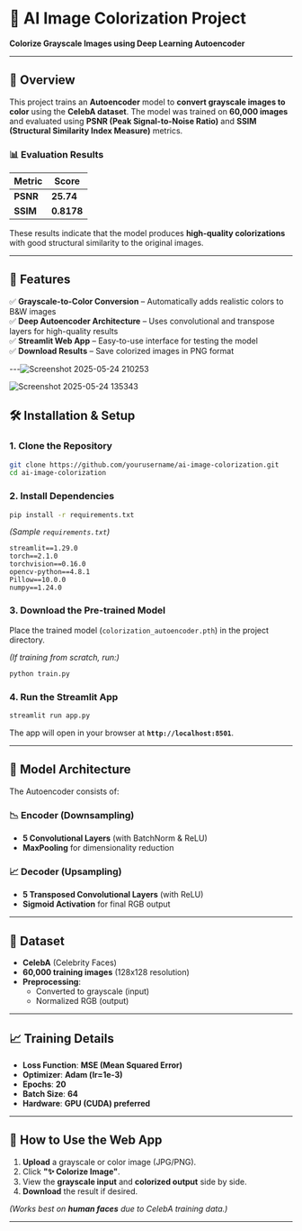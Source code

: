 # **🎨 AI Image Colorization Project**  
**Colorize Grayscale Images using Deep Learning Autoencoder**  

---

## **📌 Overview**  
This project trains an **Autoencoder** model to **convert grayscale images to color** using the **CelebA dataset**. The model was trained on **60,000 images** and evaluated using **PSNR (Peak Signal-to-Noise Ratio)** and **SSIM (Structural Similarity Index Measure)** metrics.  

### **📊 Evaluation Results**  
| Metric | Score |
|--------|-------|
| **PSNR** | **25.74** |
| **SSIM** | **0.8178** |

These results indicate that the model produces **high-quality colorizations** with good structural similarity to the original images.

---

## **🚀 Features**  
✅ **Grayscale-to-Color Conversion** – Automatically adds realistic colors to B&W images  
✅ **Deep Autoencoder Architecture** – Uses convolutional and transpose layers for high-quality results  
✅ **Streamlit Web App** – Easy-to-use interface for testing the model  
✅ **Download Results** – Save colorized images in PNG format  

---![Screenshot 2025-05-24 210253](https://github.com/user-attachments/assets/5a7bbccf-923a-460b-b4c6-21c57a91a3e2)


  ![Screenshot 2025-05-24 135343](https://github.com/user-attachments/assets/fab8c653-9139-4a2d-a98f-8e1358004204)

## **🛠️ Installation & Setup**  

### **1. Clone the Repository**  
```bash
git clone https://github.com/yourusername/ai-image-colorization.git
cd ai-image-colorization
```

### **2. Install Dependencies**  
```bash
pip install -r requirements.txt
```
*(Sample `requirements.txt`)*  
```
streamlit==1.29.0
torch==2.1.0
torchvision==0.16.0
opencv-python==4.8.1
Pillow==10.0.0
numpy==1.24.0
```

### **3. Download the Pre-trained Model**  
Place the trained model (`colorization_autoencoder.pth`) in the project directory.  

*(If training from scratch, run:)*  
```bash
python train.py
```

### **4. Run the Streamlit App**  
```bash
streamlit run app.py
```
The app will open in your browser at **`http://localhost:8501`**.

---

## **🔧 Model Architecture**  
The Autoencoder consists of:  

### **📉 Encoder (Downsampling)**  
- **5 Convolutional Layers** (with BatchNorm & ReLU)  
- **MaxPooling** for dimensionality reduction  

### **📈 Decoder (Upsampling)**  
- **5 Transposed Convolutional Layers** (with ReLU)  
- **Sigmoid Activation** for final RGB output  

---

## **📂 Dataset**  
- **CelebA** (Celebrity Faces)  
- **60,000 training images** (128x128 resolution)  
- **Preprocessing**:  
  - Converted to grayscale (input)  
  - Normalized RGB (output)  

---

## **📈 Training Details**  
- **Loss Function**: **MSE (Mean Squared Error)**  
- **Optimizer**: **Adam (lr=1e-3)**  
- **Epochs**: **20**  
- **Batch Size**: **64**  
- **Hardware**: **GPU (CUDA) preferred**  

---

## **📱 How to Use the Web App**  
1. **Upload** a grayscale or color image (JPG/PNG).  
2. Click **"✨ Colorize Image"**.  
3. View the **grayscale input** and **colorized output** side by side.  
4. **Download** the result if desired.  

*(Works best on **human faces** due to CelebA training data.)*  

---

